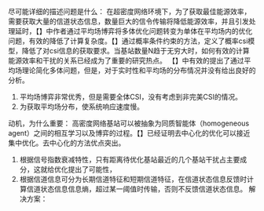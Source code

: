 尽可能详细的描述问题是什么：
在超密度网络环境下，为了获取最佳能源效率，需要获取大量的信道状态信息，数量巨大的信令传输将降低能源效率，并且引发处理延时，【】中作者通过平均场博弈将多体优化问题转变为单体在平均场内的优化问题，有效的降低了计算复杂度。【】通过概率条件约束的方法，定义了概率csi模型，降低了对csi信息的获取要求。当基站数量N趋于无穷大时，如何有效的计算能源效率和干扰的关系已经成为了重要的研究热点。
【】中有效的提出了通过平均场理论简化多体问题，但是，对于实时性和平均场的分布情况并没有给出良好的分析。
1. 平均场博弈非常优秀，但是需要全体CSI，没有考虑到非完美CSI的情况。
2. 为获取平均场分布，使系统响应速度慢。

动机，为什么重要：
高密度网络基站可以被抽象为同质智能体（homogeneous agent）之间的相互学习以及博弈的过程。【】已经证明去中心化的优化可以接近集中优化。去中心化的方法优点突出。
1. 根据信号指数衰减特性，只有距离待优化基站最近的几个基站干扰占主要成分，这就给优化提出了可能性，
2. 根据信道信息可分为长期信道特征和短期信道特征，在信道状态信息反馈时计算信道状态信息信息熵，超过某一阈值时传输，否则不反馈信道状态信息。
解决方案：
